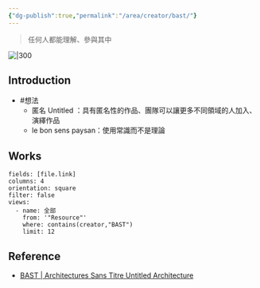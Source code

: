 ```yaml
---
{"dg-publish":true,"permalink":"/area/creator/bast/"}
---
```


> 任何人都能理解、參與其中

![|300](https://www.citedelarchitecture.fr/sites/default/files/styles/desktop_contenus_slider_1920x713/public/images/2018-10/bast_-_wide.jpg?h=2dc8db92&itok=2kyYNNf2)

## Introduction
- #想法
	- 匿名 Untitled ：具有匿名性的作品、團隊可以讓更多不同領域的人加入、演繹作品
	- le bon sens paysan：使用常識而不是理論

## Works
```page-gallery
fields: [file.link]
columns: 4
orientation: square
filter: false
views:
  - name: 全部
    from: '"Resource"'
    where: contains(creator,"BAST")
    limit: 12
```

## Reference
- [BAST | Architectures Sans Titre Untitled Architecture](https://youtu.be/P03Cr5MIeh4?si=AnndtfowBxcue7NQ)